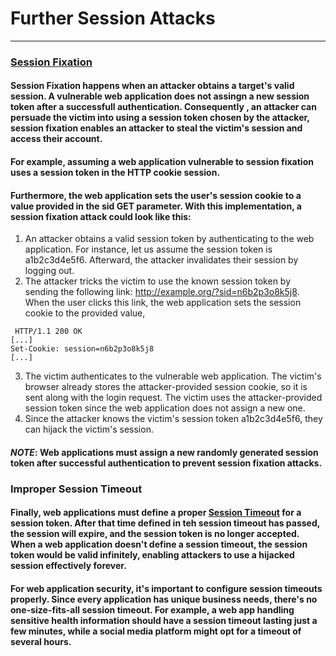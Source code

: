 # Further Session Attacks
***
### [Session Fixation](https://owasp.org/www-community/attacks/Session_fixation)
#### Session Fixation happens when an attacker obtains a target's valid session. A vulnerable web application does not assingn a new session token after a successfull authentication. Consequently , an attacker can persuade  the victim into using a session token chosen by the attacker, session fixation enables  an attacker to steal the victim's session and access their account.
#### For example, assuming a web application vulnerable to session fixation uses a session token in the HTTP cookie **session**.
#### Furthermore, the web application sets the user's session cookie to a value provided in the sid GET parameter. With this implementation, a session fixation attack could look like this:
1. An attacker obtains a valid session token by authenticating to the web application. For instance, let us assume the session token is a1b2c3d4e5f6. Afterward, the attacker invalidates their session by logging out.
2. The attacker tricks the victim to use the known session token by sending the following link: http://example.org/?sid=n6b2p3o8k5j8. When the user clicks this link, the web application sets the session cookie to the provided value, 
```http request
 HTTP/1.1 200 OK
[...]
Set-Cookie: session=n6b2p3o8k5j8
[...]
```
3. The victim authenticates to the vulnerable web application. The victim's browser already stores the attacker-provided session cookie, so it is sent along with the login request. The victim uses the attacker-provided session token since the web application does not assign a new one.
4. Since the attacker knows the victim's session token a1b2c3d4e5f6, they can hijack the victim's session.

#### ***NOTE***: Web applications must assign a new randomly generated session token after successful authentication to prevent session fixation attacks.

### Improper Session Timeout
#### Finally, web applications must define a proper [Session Timeout](https://owasp.org/www-community/Session_Timeout) for a session token. After that time defined in teh session timeout has passed, the session will expire, and the session token is no longer accepted. When a web application doesn't define a session timeout, the session token would be valid infinitely, enabling attackers to use a hijacked session effectively forever.
#### For web application security, it's important to configure session timeouts properly. Since every application has unique business needs, there's no one-size-fits-all session timeout. For example, a web app handling sensitive health information should have a session timeout lasting just a few minutes, while a social media platform might opt for a timeout of several hours.